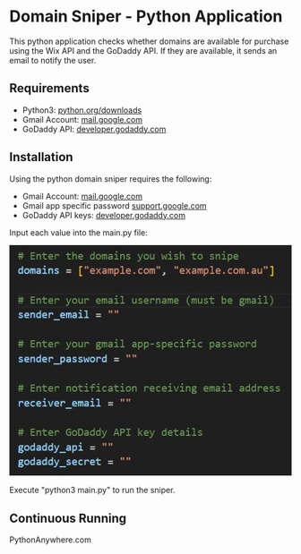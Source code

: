# Domain Sniper - Python Application
This python application checks whether domains are available for purchase using the Wix API and the GoDaddy API. If they are available, it sends an email to notify the user.

## Requirements
- Python3: [python.org/downloads](https://www.python.org/downloads/)
- Gmail Account: [mail.google.com](https://mail.google.com/)
- GoDaddy API: [developer.godaddy.com](https://developer.godaddy.com/)


## Installation 
Using the python domain sniper requires the following:
- Gmail Account: [mail.google.com](https://mail.google.com/)
- Gmail app specific password [support.google.com](https://support.google.com/accounts/answer/185833)
- GoDaddy API keys: [developer.godaddy.com](https://developer.godaddy.com/)

Input each value into the main.py file:

![inputs in main.py file](img/mainpy.jpg)

Execute "python3 main.py" to run the sniper.

## Continuous Running
PythonAnywhere.com

